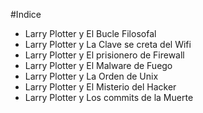 #Indice

* Larry Plotter y El Bucle Filosofal
* Larry Plotter y La Clave se creta del Wifi 
* Larry Plotter y El prisionero de Firewall
* Larry Plotter y El Malware de Fuego
* Larry Plotter y La Orden de Unix
* Larry Plotter y El Misterio del Hacker
* Larry Plotter y Los commits de la Muerte
